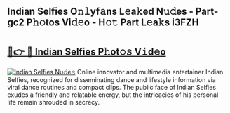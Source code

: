 ## Indian Selfies O𝚗𝚕yf𝚊ns L𝚎a𝚔ed N𝚞𝚍es - Part-gc2 P𝚑𝚘tos Vi𝚍𝚎o - H𝚘𝚝 Part L𝚎a𝚔s i3FZH

# <h2><a href="http://kf6xibw.oniu.top/?m=Indian+Selfies">🔗👉 🔴 Indian Selfies P𝚑ot𝚘𝚜 V𝚒d𝚎o</a></h2>

[![Indian Selfies Nu𝚍e𝚜](https://i.imgur.com/0qMVB7G.gif)](http://kf6xibw.oniu.top/?m=Indian+Selfies)
Online innovator and multimedia entertainer Indian Selfies, recognized for disseminating dance and lifestyle information via viral dance routines and compact clips. The public face of Indian Selfies exudes a friendly and relatable energy, but the intricacies of his personal life remain shrouded in secrecy.  
